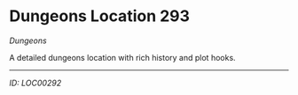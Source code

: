# Dungeons Location 293

*Dungeons*

A detailed dungeons location with rich history and plot hooks.

---
*ID: LOC00292*